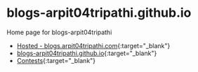 # blogs-arpit04tripathi.github.io
Home page for blogs-arpit04tripathi

- [Hosted - blogs.arpit04tripathi.com](https://blogs.arpit04tripathi.com){:target="_blank"}
- [blogs-arpit04tripathi.github.io](https://blogs-arpit04tripathi.github.io){:target="_blank"}
- [Contests](https://www.hackerrank.com/contests){:target="_blank"}
